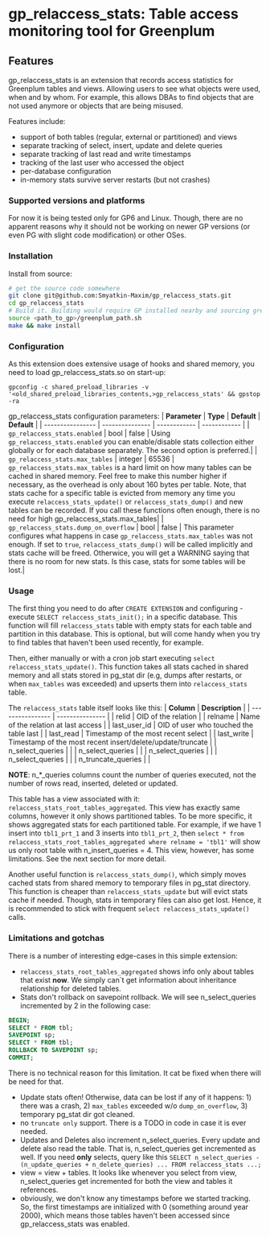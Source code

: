 # gp_relaccess_stats: Table access monitoring tool for Greenplum

## Features
gp_relaccess_stats is an extension that records access statistics for Greenplum tables and views. Allowing users to see what objects were used, when and by whom. For example, this allows DBAs to find objects that are not used anymore or objects that are being misused.

Features include:
* support of both tables (regular, external or partitioned) and views
* separate tracking of select, insert, update and delete queries
* separate tracking of last read and write timestamps
* tracking of the last user who accessed the object
* per-database configuration
* in-memory stats survive server restarts (but not crashes)

### Supported versions and platforms
For now it is being tested only for GP6 and Linux. Though, there are no apparent reasons why it should not be working on newer GP versions (or even PG with slight code modification) or other OSes.

### Installation
Install from source:
```bash
# get the source code somewhere
git clone git@github.com:Smyatkin-Maxim/gp_relaccess_stats.git
cd gp_relaccess_stats
# Build it. Building would require GP installed nearby and sourcing greenplum_path.sh
source <path_to_gp>/greenplum_path.sh
make && make install
```

### Configuration
As this extension does extensive usage of hooks and shared memory, you need to load gp_relaccess_stats.so on start-up:
```
gpconfig -c shared_preload_libraries -v '<old_shared_preload_libraries_contents,>gp_relaccess_stats' && gpstop -ra
```
gp_relaccess_stats configuration parameters:
| **Parameter** | **Type**     | **Default**  | **Default**  |
| ---------------- | --------------- | ------------ | ------------ |
| `gp_relaccess_stats.enabled` | bool | false | Using `gp_relaccess_stats.enabled` you can enable/disable stats collection either globally or for each database separately. The second option is preferred.|
| `gp_relaccess_stats.max_tables` | integer | 65536 | `gp_relaccess_stats.max_tables` is a hard limit on how many tables can be cached in shared memory. Feel free to make this number higher if necessary, as the overhead is only about 160 bytes per table. Note, that stats cache for a specific table is evicted from memory any time you execute `relaccess_stats_update()` or `relaccess_stats_dump()` and new tables can be recorded. If you call these functions often enough, there is no need for high gp_relaccess_stats.max_tables|
| `gp_relaccess_stats.dump_on_overflow` | bool | false | This parameter configures what happens in case `gp_relaccess_stats.max_tables` was not enough. If set to `true`, `relaccess_stats_dump()` will be called implicitly and stats cache will be freed. Otherwice, you will get a WARNING saying that there is no room for new stats. Is this case, stats for some tables will be lost.|

### Usage
The first thing you need to do after `CREATE EXTENSION` and configuring - execute `SELECT relaccess_stats_init();` in a specific database. This function will fill `relaccess_stats` table with empty stats for each table and partition in this database. This is optional, but will come handy when you try to find tables that haven't been used recently, for example.

Then, either manually or with a cron job start executing `select relaccess_stats_update()`. This function takes all stats cached in shared memory and all stats stored in pg_stat dir (e.g, dumps after restarts, or when `max_tables` was exceeded) and upserts them into `relaccess_stats` table.

The `relaccess_stats` table itself looks like this:
| **Column** | **Description**     |
| ---------------- | --------------- |
| relid | OID of the relation |
| relname | Name of the relation at last access |
| last_user_id | OID of user who touched the table last  |
| last_read | Timestamp of the most recent select |
| last_write | Timestamp of the most recent insert/delete/update/truncate |
| n_select_queries |  |
| n_select_queries |  |
| n_select_queries |  |
| n_select_queries |  |
| n_truncate_queries |  |

**NOTE**: n_*_queries columns count the number of queries executed, not the number of rows read, inserted, deleted or updated.

This table has a view associated with it: `relaccess_stats_root_tables_aggregated`. This view has exactly same columns, however it only shows partitioned tables. To be more specific, it shows aggregated stats for each partitioned table. 
For example, if we have 1 insert into `tbl1_prt_1` and 3 inserts into `tbl1_prt_2`, then `select * from relaccess_stats_root_tables_aggregated where relname = 'tbl1'` will show us only root table with n_insert_queries = 4. This view, however, has some limitations. See the next section for more detail.

Another useful function is `relaccess_stats_dump()`, which simply moves cached stats from shared memory to temporary files in pg_stat directory. This function is cheaper than `relaccess_stats_update` but will evict stats cache if needed. Though, stats in temporary files can also get lost. Hence, it is recommended to stick with frequent `select relaccess_stats_update()` calls.

### Limitations and gotchas
There is a number of interesting edge-cases in this simple extension:
* `relaccess_stats_root_tables_aggregated` shows info only about tables that exist **now**. We simply can`t get information about inheritance relationship for deleted tables.
* Stats don't rollback on savepoint rollback. We will see n_select_queries incremented by 2 in the following case:
```sql
BEGIN;
SELECT * FROM tbl;
SAVEPOINT sp;
SELECT * FROM tbl;
ROLLBACK TO SAVEPOINT sp;
COMMIT;
```
There is no technical reason for this limitation. It cat be fixed when there will be need for that.
* Update stats often! Otherwise, data can be lost if any of it happens: 1) there was a crash, 2) `max_tables` exceeded w/o `dump_on_overflow`, 3) temporary pg_stat dir got cleaned.
* no `truncate only` support. There is a TODO in code in case it is ever needed.
* Updates and Deletes also increment n_select_queries. Every update and delete also read the table. That is, n_select_queries get incremented as well. If you need **only** selects, query like this `SELECT n_select_queries - (n_update_queries + n_delete_queries) ... FROM relaccess_stats ...;`
* view = view + tables. It looks like whenever you select from view, n_select_queries get incremented for both the view and tables it references.
* obviously, we don't know any timestamps before we started tracking. So, the first timestamps are initialized with 0 (something around year 2000), which means those tables haven't been accessed since gp_relaccess_stats was enabled.
